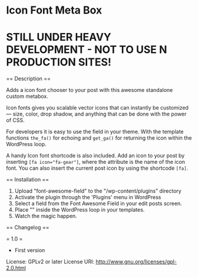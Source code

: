 # Icon Font Meta Box




# STILL UNDER HEAVY DEVELOPMENT - NOT TO USE N PRODUCTION SITES!




== Description ==


Adds a icon font chooser to your post with this awesome standalone custom metabox.

Icon fonts gives you scalable vector icons that can instantly be customized — size, color, drop shadow, and anything that can be done with the power of CSS.

For developers it is easy to use the field in your theme. With the template functions `the_fa()` for echoing and `get_ga()` for returning the icon within the WordPress loop.

A handy Icon font shortcode is also included. Add an icon to your post by inserting `[fa icon="fa-gear"]`, where the attribute is the name of the icon font. You can also insert the current post icon by using the shortcode `[fa]`.




== Installation ==

1. Upload "font-awesome-field" to the "/wp-content/plugins" directory
2. Activate the plugin through the 'Plugins' menu in WordPress
3. Select a field from the Font Awesome Field in your edit posts screen.
4. Place "<?php the_icon();?>" inside the WordPress loop in your templates.
5. Watch the magic happen.




== Changelog ==

= 1.0 =

- First version




License: GPLv2 or later
License URI: http://www.gnu.org/licenses/gpl-2.0.html